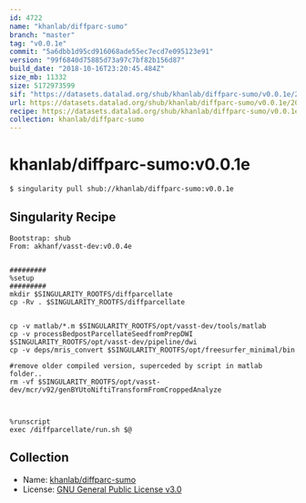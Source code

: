 ```yaml
---
id: 4722
name: "khanlab/diffparc-sumo"
branch: "master"
tag: "v0.0.1e"
commit: "5a6dbb1d95cd916068ade55ec7ecd7e095123e91"
version: "99f6840d75885d73a97c7bf82b156d87"
build_date: "2018-10-16T23:20:45.484Z"
size_mb: 11332
size: 5172973599
sif: "https://datasets.datalad.org/shub/khanlab/diffparc-sumo/v0.0.1e/2018-10-16-5a6dbb1d-99f6840d/99f6840d75885d73a97c7bf82b156d87.simg"
url: https://datasets.datalad.org/shub/khanlab/diffparc-sumo/v0.0.1e/2018-10-16-5a6dbb1d-99f6840d/
recipe: https://datasets.datalad.org/shub/khanlab/diffparc-sumo/v0.0.1e/2018-10-16-5a6dbb1d-99f6840d/Singularity
collection: khanlab/diffparc-sumo
---
```


# khanlab/diffparc-sumo:v0.0.1e

```bash
$ singularity pull shub://khanlab/diffparc-sumo:v0.0.1e
```

## Singularity Recipe

```singularity
Bootstrap: shub
From: akhanf/vasst-dev:v0.0.4e


#########
%setup
#########
mkdir $SINGULARITY_ROOTFS/diffparcellate
cp -Rv . $SINGULARITY_ROOTFS/diffparcellate


cp -v matlab/*.m $SINGULARITY_ROOTFS/opt/vasst-dev/tools/matlab
cp -v processBedpostParcellateSeedfromPrepDWI $SINGULARITY_ROOTFS/opt/vasst-dev/pipeline/dwi
cp -v deps/mris_convert $SINGULARITY_ROOTFS/opt/freesurfer_minimal/bin

#remove older compiled version, superceded by script in matlab folder..
rm -vf $SINGULARITY_ROOTFS/opt/vasst-dev/mcr/v92/genBYUtoNiftiTransformFromCroppedAnalyze



%runscript
exec /diffparcellate/run.sh $@
```

## Collection

 - Name: [khanlab/diffparc-sumo](https://github.com/khanlab/diffparc-sumo)
 - License: [GNU General Public License v3.0](https://api.github.com/licenses/gpl-3.0)

